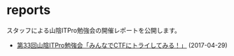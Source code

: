 # reports

スタッフによる山陰ITPro勉強会の開催レポートを公開します。

* [第33回山陰ITPro勉強会「みんなでCTFにトライしてみる！」](reports/2017/sitw-33/README.md) (2017-04-29)

